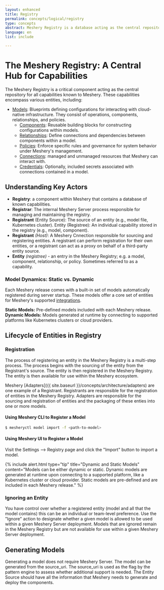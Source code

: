 ```yaml
---
layout: enhanced
title: Registry
permalink: concepts/logical/registry
type: concepts
abstract: Meshery Registry is a database acting as the central repository for all capabilities known to Meshery. These capabilities encompass various entities, including models, components, relationships, and policies.
language: en
list: include

---
```

# The Meshery Registry: A Central Hub for Capabilities

The Meshery Registry is a critical component acting as the central repository for all capabilities known to Meshery. These capabilities encompass various entities, including:

- [Models](./models): Blueprints defining configurations for interacting with cloud-native infrastructure. They consist of operations, components, relationships, and policies.
  - [Components](../components): Reusable building blocks for constructing configurations within models.
  - [Relationships](../relationships): Define connections and dependencies between components within a model.
  - [Policies](../policies): Enforce specific rules and governance for system behavior under Meshery's management.
  - [Connections](../connections): managed and unmanaged resources that Meshery can interact with.
  - [Credentials](../credentials): Optionally, included secrets associated with connections contained in a model.

## Understanding Key Actors

- **Registry**: a component within Meshery that contains a database of known capabilities.
- **Registrar**: The internal Meshery Server process responsible for managing and maintaining the registry.
- **Registrant** (Entity Source): The source of an entity (e.g., model file, Kubernetes cluster).
Entity (Registree): An individual capability stored in the registry (e.g., model, component).
- **Registrant** *(Host)*: A Meshery Cnnection responsible for sourcing and registering entities. A registrant can perform registration for their own entities, or a registrant can act as a proxy on behalf of a third-party entity source.
- **Entity** *(registree)* - an entry in the Meshery Registry; e.g. a model, component, relationship, or policy. Sometimes referred to as a capability.
<!-- - **Entity Source**: an entity’s original location from which it was sourced; e.g. (source_uri is used as the flag by Meshery Server to assess whether additional support). The Entity Source should have all the information that Meshery needs to generate the components.   -->

### Model Dynamics: Static vs. Dynamic

Each Meshery release comes with a built-in set of models automatically registered during server startup. These models offer a core set of entities for Meshery's supported [integrations](/extensibility/integrations).

**Static Models:** Pre-defined models included with each Meshery release.
**Dynamic Models:** Models generated at runtime by connecting to supported platforms like Kubernetes clusters or cloud providers.

## Lifecycle of Entities in Registry

### Registration

The process of registering an entity in the Meshery Registry is a multi-step process. The process begins with the sourcing of the entity from the Registrant's source. The entity is then registered in the Meshery Registry. The entity is then available for use within the Meshery ecosystem.

Meshery [Adapters]({{ site.baseurl }}/concepts/architecture/adapters) are one example of a Registrant. Registrants are responsible for the registration of entities in the Meshery Registry. Adapters are responsible for the sourcing and registration of entities and the packaging of these enties into one or more models.

#### Using Meshery CLI to Register a Model

```bash
$ mesheryctl model import -f <path-to-model>
```

#### Using Meshery UI to Register a Model

Visit the Settings --> Registry page and click the "Import" button to import a model.

{% include alert.html type="tip" title="Dynamic and Static Models" content="Models can be either dynamic or static. Dynamic models are generated at runtime upon connecting to a supported platform, like a Kubernetes cluster or cloud provider. Static models are pre-defined and are included in each Meshery release." %}

### Ignoring an Entity

You have control over whether a registered entity (model and all that the model contains) this can be an individual or team-level preference. Use the "Ignore" action to designate whether a given model is allowed to be used within a given Meshery Server deployment. Models that are ignored remain in the Meshery Registry but are not available for use within a given Meshery Server deployment.

## Generating Models

Generating a model does not require Meshery Server. The model can be generated from the source_uri. The source_uri is used as the flag by the pattern engine to assess whether additional support is needed. The Entity Source should have all the information that Meshery needs to generate and deploy the components.

